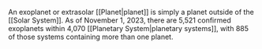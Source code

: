 An exoplanet or extrasolar [[Planet|planet]] is simply a planet outside of the [[Solar System]]. As of November 1, 2023, there are 5,521 confirmed exoplanets within 4,070 [[Planetary System|planetary systems]], with 885 of those systems containing more than one planet.